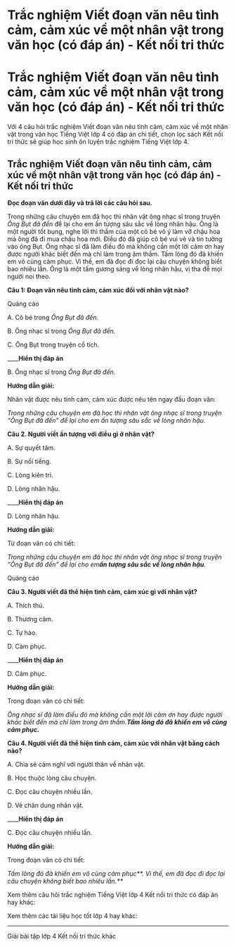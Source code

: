 # Trắc nghiệm Viết đoạn văn nêu tình cảm, cảm xúc về một nhân vật trong văn học (có đáp án) - Kết nối tri thức

# Trắc nghiệm Viết đoạn văn nêu tình cảm, cảm xúc về một nhân vật trong văn học (có đáp án) - Kết nối tri thức

Với 4 câu hỏi trắc nghiệm Viết đoạn văn nêu tình cảm, cảm xúc về một nhân vật trong văn học Tiếng Việt lớp 4 có đáp án chi tiết, chọn lọc sách Kết nối tri thức sẽ giúp học sinh ôn luyện trắc nghiệm Tiếng Việt lớp 4.

## Trắc nghiệm Viết đoạn văn nêu tình cảm, cảm xúc về một nhân vật trong văn học (có đáp án) - Kết nối tri thức

**Đọc đoạn văn dưới đây và trả lời các câu hỏi sau.**

Trong những câu chuyện em đã học thì nhân vật ông nhạc sĩ trong truyện  _Ông Bụt đã đến_ để lại cho em ấn tượng sâu sắc về lòng nhân hậu. Ông là một người tốt bụng, nghe lời thì thầm của một cô bé vô ý làm vỡ chậu hoa mà ông đã đi mua chậu hoa mới. Điều đó đã giúp cô bé vui vẻ và tin tưởng vào ông Bụt. Ông nhạc sĩ đã làm điều đó mà không cần một lời cảm ơn hay được người khác biết đến mà chỉ làm trong âm thầm. Tấm lòng đó đã khiến em vô cùng cảm phục. Vì thế, em đã đọc đi đọc lại câu chuyện không biết bao nhiêu lần. Ông là một tấm gương sáng về lòng nhân hậu, vị tha để mọi người noi theo.

**Câu 1: Đoạn văn nêu tình cảm, cảm xúc đối với nhân vật nào?**

Quảng cáo

A. Cô bé trong  _Ông Bụt đã đến._

B. Ông nhạc sĩ trong _Ông Bụt đã đến._

C. Ông Bụt trong truyện cổ tích.

____**Hiển thị đáp án**

B. Ông nhạc sĩ trong _Ông Bụt đã đến._

**Hướng dẫn giải:**

Nhân vật được nêu tình cảm, cảm xúc được nêu tên ngay đầu đoạn văn: 

_Trong những câu chuyện em đã học thì nhân vật ông nhạc sĩ trong truyện “Ông Bụt đã đến” để lại cho em ấn tượng sâu sắc về lòng nhân hậu._

**Câu 2. Người viết ấn tượng với điều gì ở nhân vật?**

A. Sự quyết tâm.

B. Sự nổi tiếng.

C. Lòng kiên trì.

D. Lòng nhân hậu.

____**Hiển thị đáp án**

D. Lòng nhân hậu.

**Hướng dẫn giải:**

Từ đoạn văn có chi tiết: 

_Trong những câu chuyện em đã học thì nhân vật ông nhạc sĩ trong truyện “Ông Bụt đã đến” để lại cho em**ấn tượng sâu sắc về lòng nhân hậu**._

Quảng cáo

**Câu 3. Người viết đã thể hiện tình cảm, cảm xúc gì với nhân vật?**

A. Thích thú.

B. Thương cảm.

C. Tự hào.

D. Cảm phục.

____**Hiển thị đáp án**

D. Cảm phục.

**Hướng dẫn giải:**

Trong đoạn văn có chi tiết: 

_Ông nhạc sĩ đã làm điều đó mà không cần một lời cảm ơn hay được người khác biết đến mà chỉ làm trong âm thầm.**Tấm lòng đó đã khiến em vô cùng cảm phục.**_

**Câu 4. Người viết đã thể hiện tình cảm, cảm xúc với nhân vật bằng cách nào?**

A. Chia sẻ cảm nghĩ với người thân về nhân vật.

B. Học thuộc lòng câu chuyện.

C. Đọc câu chuyện nhiều lần.

D. Vẽ chân dung nhân vật.

____**Hiển thị đáp án**

C. Đọc câu chuyện nhiều lần.

**Hướng dẫn giải:**

Trong đoạn văn có chi tiết: 

_Tấm lòng đó đã khiến em vô cùng cảm phục**. Vì thế, em đã đọc đi đọc lại câu chuyện không biết bao nhiêu lần.**_

Xem thêm câu hỏi trắc nghiệm Tiếng Việt lớp 4 Kết nối tri thức có đáp án hay khác:

Xem thêm các tài liệu học tốt lớp 4 hay khác:

* * *

Giải bài tập lớp 4 Kết nối tri thức khác
